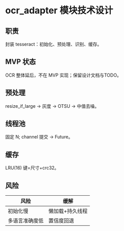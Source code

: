 # ocr_adapter 模块技术设计

## 职责
封装 tesseract：初始化、预处理、识别、缓存。

## MVP 状态
OCR 整体延后，不在 MVP 实现；保留设计文档与TODO。

## 预处理
resize_if_large -> 灰度 -> OTSU -> 中值去噪。

## 线程池
固定 N; channel 提交 -> Future。

## 缓存
LRU(16) 键=尺寸+crc32。

## 风险
| 风险 | 缓解 |
|------|------|
| 初始化慢 | 懒加载+持久线程 |
| 多语言准确度低 | 置信度回退 |
